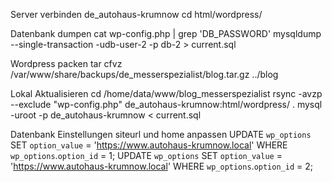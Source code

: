 Server verbinden
de_autohaus-krumnow
cd html/wordpress/

Datenbank dumpen
cat wp-config.php | grep 'DB_PASSWORD'
mysqldump --single-transaction -udb-user-2 -p db-2 > current.sql

Wordpress packen
tar cfvz /var/www/share/backups/de_messerspezialist/blog.tar.gz ../blog

Lokal Aktualisieren
cd /home/data/www/blog_messerspezialist
rsync -avzp --exclude "wp-config.php" de_autohaus-krumnow:html/wordpress/ .
mysql -uroot -p de_autohaus-krumnow < current.sql

Datenbank Einstellungen
siteurl und home anpassen
UPDATE `wp_options` SET `option_value` = 'https://www.autohaus-krumnow.local' WHERE `wp_options`.`option_id` = 1;
UPDATE `wp_options` SET `option_value` = 'https://www.autohaus-krumnow.local' WHERE `wp_options`.`option_id` = 2; 